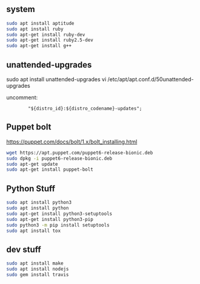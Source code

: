 ## system
````bash
sudo apt install aptitude
sudo apt install ruby
sudo apt-get install ruby-dev
sudo apt-get install ruby2.5-dev
sudo apt-get install g++
````

## unattended-upgrades
sudo apt install unattended-upgrades
vi /etc/apt/apt.conf.d/50unattended-upgrades

uncomment:
````text
        "${distro_id}:${distro_codename}-updates";
````
## Puppet bolt
https://puppet.com/docs/bolt/1.x/bolt_installing.html
````bash
wget https://apt.puppet.com/puppet6-release-bionic.deb
sudo dpkg -i puppet6-release-bionic.deb
sudo apt-get update 
sudo apt-get install puppet-bolt
````
## Python Stuff
````bash
sudo apt install python3
sudo apt install python
sudo apt-get install python3-setuptools
sudo apt-get install python3-pip
sudo python3 -m pip install setuptools
sudo apt install tox
````

## dev stuff
````bash
sudo apt install make
sudo apt install nodejs
sudo gem install travis
````

